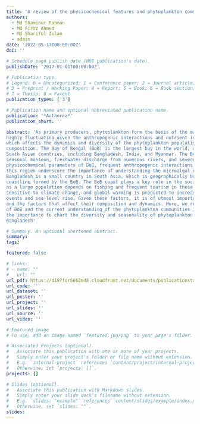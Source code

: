 ```yaml
---
title: 'A review of the physicochemical features and phytoplankton community of the Bay of Bengal: Bangladesh perspective'
authors:
  - Md Shaminur Rahman
  - Md Firoz Ahmed
  - Md Shariful Islam
  - admin
date: '2022-05-17T00:00:00Z'
doi: ''

# Schedule page publish date (NOT publication's date).
publishDate: '2017-01-01T00:00:00Z'

# Publication type.
# Legend: 0 = Uncategorized; 1 = Conference paper; 2 = Journal article;
# 3 = Preprint / Working Paper; 4 = Report; 5 = Book; 6 = Book section;
# 7 = Thesis; 8 = Patent
publication_types: ['3']

# Publication name and optional abbreviated publication name.
publication: '*Authorea*'
publication_short: ''

abstract: 'As primary producers, phytoplankton form the basis of the marine food web. Coastal environments are
highly fluctuating given the anthropogenic interactions and nutrient input from the adjacent landmass,
which affects the dynamics and diversity of the phytoplankton populations leading to rapid changes in their
composition. The Bay of Bengal (BoB) is the largest bay in the world, and forms the coastline of multiple
South Asian countries, including Bangladesh, India, and Myanmar. The BoB is strongly influenced by
seasonal monsoon, freshwater discharge from numerous rivers, and severe tropical cyclones. These unique
physicochemical parameters of BoB, frequent anthropogenic interactions and impact of climate change in
this region underscore the importance of understanding the microalgal dynamics and diversity in this region.
Bangladesh is a small country in South Asia, which is geographically bordered to the south by ˜710 km long
coastline formed by the BoB. The BoB coast plays a key role in the socioeconomic fabric of Bangladesh,
as a large population depends on fishing and frequent tourism in these regions. This region is particularly
sensitive to climate change, and global warming is predicted to increase the frequency of extreme weather
events and sea-level rise. Given these factors, it is of utmost importance to understand the key players in the primary productivity of coastal Bangladesh, how they influence the upper trophic level consumers like fish,
and the factors that affect their composition and dynamics. Here, we reviewed the physicochemical features
of BoB and the current understanding of the phytoplankton communities in this bay. We further discussed
the importance to chart the diversity and seasonality of phytoplankton communities in the coastal region of
Bangladesh'

# Summary. An optional shortened abstract.
summary:
tags:

featured: false

# links:
# - name: ""
#   url: ""
url_pdf: https://d197for5662m48.cloudfront.net/documents/publicationstatus/82952/preprint_pdf/92421fc99de811fe0e563271d6f2ee6e.pdf
url_code: ''
url_dataset: ''
url_poster: ''
url_project: ''
url_slides: ''
url_source: ''
url_video: ''

# Featured image
# To use, add an image named `featured.jpg/png` to your page's folder.

# Associated Projects (optional).
#   Associate this publication with one or more of your projects.
#   Simply enter your project's folder or file name without extension.
#   E.g. `internal-project` references `content/project/internal-project/index.md`.
#   Otherwise, set `projects: []`.
projects: []

# Slides (optional).
#   Associate this publication with Markdown slides.
#   Simply enter your slide deck's filename without extension.
#   E.g. `slides: "example"` references `content/slides/example/index.md`.
#   Otherwise, set `slides: ""`.
slides:
---
```



